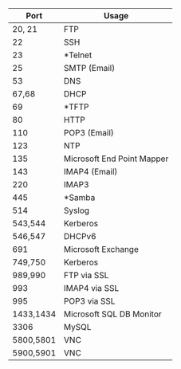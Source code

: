 | Port | Usage |
|------|-------|
|20, 21|FTP|
|22|SSH|
|23|*Telnet|
|25|SMTP (Email)|
|53|DNS|
|67,68|DHCP|
|69|*TFTP|
|80|HTTP|
|110|POP3 (Email)|
|123|NTP|
|135|Microsoft End Point Mapper|
|143|IMAP4 (Email)|
|220|IMAP3|
|445|*Samba|
|514|Syslog|
|543,544|Kerberos|
|546,547|DHCPv6|
|691|Microsoft Exchange|
|749,750|Kerberos|
|989,990|FTP via SSL|
|993|IMAP4 via SSL|
|995|POP3 via SSL|
|1433,1434|Microsoft SQL DB Monitor|
|3306|MySQL|
|5800,5801|VNC|
|5900,5901|VNC|

